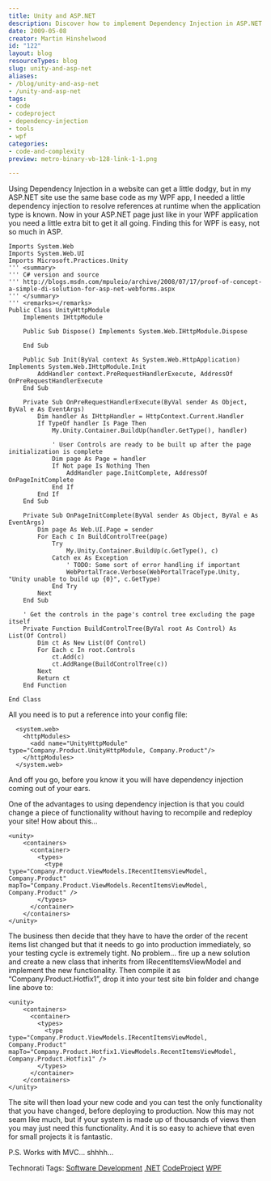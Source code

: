 ```yaml
---
title: Unity and ASP.NET
description: Discover how to implement Dependency Injection in ASP.NET using Unity, enhancing your web app's flexibility and efficiency without recompiling. Learn more!
date: 2009-05-08
creator: Martin Hinshelwood
id: "122"
layout: blog
resourceTypes: blog
slug: unity-and-asp-net
aliases:
- /blog/unity-and-asp-net
- /unity-and-asp-net
tags:
- code
- codeproject
- dependency-injection
- tools
- wpf
categories:
- code-and-complexity
preview: metro-binary-vb-128-link-1-1.png

---
```

Using Dependency Injection in a website can get a little dodgy, but in my ASP.NET site use the same base code as my WPF app, I needed a little dependency injection to resolve references at runtime when the application type is known. Now in your ASP.NET page just like in your WPF application you need a little extra bit to get it all going. Finding this for WPF is easy, not so much in ASP.

```
Imports System.Web
Imports System.Web.UI
Imports Microsoft.Practices.Unity
''' <summary>
''' C# version and source
''' http://blogs.msdn.com/mpuleio/archive/2008/07/17/proof-of-concept-a-simple-di-solution-for-asp-net-webforms.aspx
''' </summary>
''' <remarks></remarks>
Public Class UnityHttpModule
    Implements IHttpModule

    Public Sub Dispose() Implements System.Web.IHttpModule.Dispose

    End Sub

    Public Sub Init(ByVal context As System.Web.HttpApplication) Implements System.Web.IHttpModule.Init
        AddHandler context.PreRequestHandlerExecute, AddressOf OnPreRequestHandlerExecute
    End Sub

    Private Sub OnPreRequestHandlerExecute(ByVal sender As Object, ByVal e As EventArgs)
        Dim handler As IHttpHandler = HttpContext.Current.Handler
        If TypeOf handler Is Page Then
            My.Unity.Container.BuildUp(handler.GetType(), handler)

            ' User Controls are ready to be built up after the page initialization is complete
            Dim page As Page = handler
            If Not page Is Nothing Then
                AddHandler page.InitComplete, AddressOf OnPageInitComplete
            End If
        End If
    End Sub

    Private Sub OnPageInitComplete(ByVal sender As Object, ByVal e As EventArgs)
        Dim page As Web.UI.Page = sender
        For Each c In BuildControlTree(page)
            Try
                My.Unity.Container.BuildUp(c.GetType(), c)
            Catch ex As Exception
                ' TODO: Some sort of error handling if important
                WebPortalTrace.Verbose(WebPortalTraceType.Unity, "Unity unable to build up {0}", c.GetType)
            End Try
        Next
    End Sub

    ' Get the controls in the page's control tree excluding the page itself
    Private Function BuildControlTree(ByVal root As Control) As List(Of Control)
        Dim ct As New List(Of Control)
        For Each c In root.Controls
            ct.Add(c)
            ct.AddRange(BuildControlTree(c))
        Next
        Return ct
    End Function

End Class
```

All you need is to put a reference into your config file:

```
  <system.web>
    <httpModules>
      <add name="UnityHttpModule" type="Company.Product.UnityHttpModule, Company.Product"/>
    </httpModules>
  </system.web>
```

And off you go, before you know it you will have dependency injection coming out of your ears.

One of the advantages to using dependency injection is that you could change a piece of functionality without having to recompile and redeploy your site! How about this…

```
<unity>
    <containers>
      <container>
        <types>
          <type type="Company.Product.ViewModels.IRecentItemsViewModel, Company.Product" mapTo="Company.Product.ViewModels.RecentItemsViewModel, Company.Product" />
        </types>
      </container>
    </containers>
</unity>
```

The business then decide that they have to have the order of the recent items list changed but that it needs to go into production immediately, so your testing cycle is extremely tight. No problem… fire up a new solution and create a new class that inherits from IRecentItemsViewModel and implement the new functionality. Then compile it as “Company.Product.Hotfix1”, drop it into your test site bin folder and change line above to:

```
<unity>
    <containers>
      <container>
        <types>
          <type type="Company.Product.ViewModels.IRecentItemsViewModel, Company.Product" mapTo="Company.Product.Hotfix1.ViewModels.RecentItemsViewModel, Company.Product.Hotfix1" />
        </types>
      </container>
    </containers>
</unity>
```

The site will then load your new code and you can test the only functionality that you have changed, before deploying to production. Now this may not seam like much, but if your system is made up of thousands of views then you may just need this functionality. And it is so easy to achieve that even for small projects it is fantastic.

P.S. Works with MVC… shhhh…

Technorati Tags: [Software Development](http://technorati.com/tags/Software+Development) [.NET](http://technorati.com/tags/.NET) [CodeProject](http://technorati.com/tags/CodeProject) [WPF](http://technorati.com/tags/WPF)
